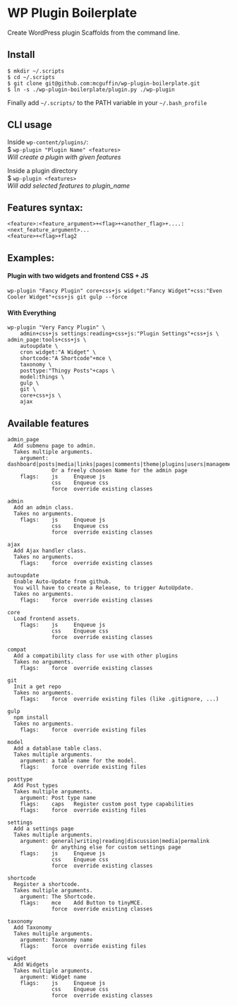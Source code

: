 WP Plugin Boilerplate
=====================

Create WordPress plugin Scaffolds from the command line.



Install
-------
```
$ mkdir ~/.scripts
$ cd ~/.scripts
$ git clone git@github.com:mcguffin/wp-plugin-boilerplate.git
$ ln -s ./wp-plugin-boilerplate/plugin.py ./wp-plugin
```
Finally add `~/.scripts/` to the PATH variable in your `~/.bash_profile`


CLI usage
---------

Inside `wp-content/plugins/`:  
$ `wp-plugin "Plugin Name" <features>`  
*Will create a plugin with given features*

Inside a plugin directory  
$ `wp-plugin <features>`  
*Will add selected features to plugin_name*

Features syntax:
----------------
    <feature>:<feature_argument>+<flag>+<another_flag>+....:<next_feature_argument>...
    <feature>+<flag>+flag2

Examples:
---------
#### Plugin with two widgets and frontend CSS + JS
    wp-plugin "Fancy Plugin" core+css+js widget:"Fancy Widget"+css:"Even Cooler Widget"+css+js git gulp --force

#### With Everything
    wp-plugin "Very Fancy Plugin" \
	    admin+css+js settings:reading+css+js:"Plugin Settings"+css+js \ admin_page:tools+css+js \
		autoupdate \
		cron widget:"A Widget" \
		shortcode:"A Shortcode"+mce \
		taxonomy \
		posttype:"Thingy Posts"+caps \
		model:things \
		gulp \
		git \
		core+css+js \
		ajax


Available features
------------------
```
admin_page
  Add submenu page to admin.
  Takes multiple arguments.
    argument: dashboard|posts|media|links|pages|comments|theme|plugins|users|management|tools
              Or a freely choosen Name for the admin page
    flags:    js     Enqueue js
	          css    Enqueue css
			  force  override existing classes

admin
  Add an admin class.
  Takes no arguments.
    flags:    js     Enqueue js
              css    Enqueue css
			  force  override existing classes

ajax
  Add Ajax handler class.
  Takes no arguments.
    flags:    force  override existing classes

autoupdate
  Enable Auto-Update from github.
  You will have to create a Release, to trigger AutoUpdate.
  Takes no arguments.
    flags:    force  override existing classes

core
  Load frontend assets.
    flags:    js     Enqueue js
  			  css    Enqueue css
  			  force  override existing classes

compat
  Add a compatibility class for use with other plugins
  Takes no arguments.
    flags:    force  override existing classes

git
  Init a get repo
  Takes no arguments.
    flags:    force  override existing files (like .gitignore, ...)

gulp
  npm install
  Takes no arguments.
    flags:    force  override existing files

model
  Add a datablase table class.
  Takes multiple arguments.
    argument: a table name for the model.
	flags:    force  override existing files

posttype
  Add Post types
  Takes multiple arguments.
    argument: Post type name
    flags:    caps   Register custom post type capabilities
	flags:    force  override existing files

settings
  Add a settings page
  Takes multiple arguments.
    argument: general|writing|reading|discussion|media|permalink
              Or anything else for custom settings page
    flags:    js     Enqueue js
              css    Enqueue css
			  force  override existing classes

shortcode
  Register a shortcode.
  Takes multiple arguments.
    argument: The Shortcode.
    flags:    mce    Add Button to tinyMCE.
	          force  override existing classes

taxonomy
  Add Taxonomy
  Takes multiple arguments.
    argument: Taxonomy name
	flags:    force  override existing files

widget
  Add Widgets
  Takes multiple arguments.
    argument: Widget name
    flags:    js     Enqueue js
              css    Enqueue css
			  force  override existing classes
```
